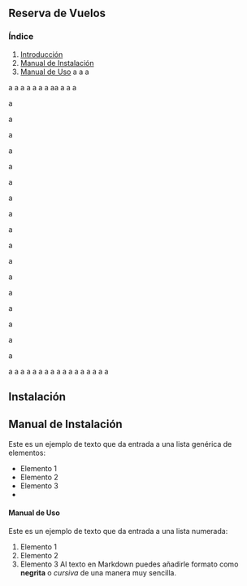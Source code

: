 
## Reserva de Vuelos
### Índice
  1. [Introducción](#introducción)
  2. [Manual de Instalación](#manual-de-instalación)
  3. [Manual de Uso](#manual-de-uso)
  a
  a
  a

  a
  a
  a
  a
  a
  a
  a
  aa
a
a
a

a

a

a

a

a

a

a

a

a

a

a

a

a

a

a

a

a

a
  a
  a
  a
  a
  a
  a
  a
  a
  a
  a
  a
  a
  a
  a
  a
  a




## Instalación


## Manual de Instalación
Este es un ejemplo de texto que da entrada a una lista genérica de elementos:
- Elemento 1
- Elemento 2
- Elemento 3
- 
#### Manual de Uso

Este es un ejemplo de texto que da entrada a una lista numerada:
1. Elemento 1
2. Elemento 2
3. Elemento 3
Al texto en Markdown puedes añadirle formato como **negrita** o *cursiva* de una manera muy sencilla.

